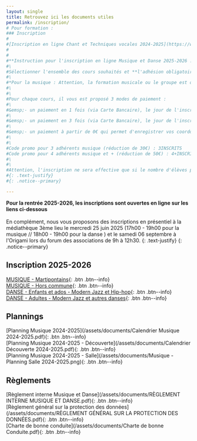 ```yaml
---
layout: single
title: Retrouvez ici les documents utiles
permalink: /inscription/
# Pour formation :
### Inscription
#
#[Inscription en ligne Chant et Techniques vocales 2024-2025](https://www.helloasso.com/associations/association-musique-et-danse-de-pont-saint-martin/adhesions/inscription-chant-2024-2025-martipontains){: .btn .btn--info}
#
#
#**Instruction pour l'inscription en ligne Musique et Danse 2025-2026 :**
#\
#Sélectionner l'ensemble des cours souhaités et **l'adhésion obligatoire par famille** à Association Musique et Danse de 16€.
#\
#*Pour la musique : Attention, la formation musicale ou le groupe est obligatoire entre 7 ans et 15 ans.*
#\
#\
#Pour chaque cours, il vous est proposé 3 modes de paiement :
#\
#&emsp;- un paiement en 1 fois (via Carte Bancaire), le jour de l'inscription en ligne.
#\
#&emsp;- un paiement en 3 fois (via Carte Bancaire), le jour de l'inscription en ligne, le 10 octobre et le 10 novembre.
#\
#&emsp;- un paiement à partir de 0€ qui permet d'enregistrer vos coordonnées. Le solde sera à régler lors des permanences de réinscription (mercredi 25 juin de 17h00 à 19h00 au 3ième Lieu) (Forum des associations samedi 7 septembre de 10h00 à 12h00 à l'Origami). En choisissant ce mode d'inscription, vous pourrez utiliser le mode de paiement de votre choix lors des permanences (chèque, espèces, chèques vacances).
#\
#\
#Code promo pour 3 adhérents musique (réduction de 30€) : 3INSCRITS
#Code promo pour 4 adhérents musique et + (réduction de 50€) : 4+INSCRITS
#\
#\
#Attention, l'inscription ne sera effective que si le nombre d'élèves par cours est suffisant et dans la limite du nombre de places disponibles sur chaque créneau. Par ailleurs, elle ne sera définitive qu'une fois le règlement intégral de la cotisation et des frais d'inscription réceptionnés par l'association.
#{: .text-justify}
#{: .notice--primary}

---
```


**Pour la rentrée 2025-2026, les inscriptions sont ouvertes en ligne sur les liens ci-dessous**
\
\
En complément, nous vous proposons des inscriptions en présentiel à la médiathèque 3ème lieu le mercredi 25 juin 2025 (17h00 - 19h00 pour la musique // 18h00 - 19h00 pour la danse ) et le samedi 06 septembre à l'Origami lors du forum des associations de 9h à 12h30. 
{: .text-justify}
{: .notice--primary}

## Inscription 2025-2026

[MUSIQUE - Martipontains](https://www.helloasso.com/associations/association-musique-et-danse-de-pont-saint-martin/adhesions/inscription-musique-2025-2026-martipontains){: .btn .btn--info}
\
[MUSIQUE - Hors commune](https://www.helloasso.com/associations/association-musique-et-danse-de-pont-saint-martin/adhesions/inscription-musique-2025-2026-hors-commune){: .btn .btn--info}
\
[DANSE - Enfants et ados - Modern Jazz et Hip-hop](https://www.helloasso.com/associations/association-musique-et-danse-de-pont-saint-martin/adhesions/inscriptions-danse-2025-2026-enfants-et-ados){: .btn .btn--info}
\
[DANSE - Adultes - Modern Jazz et autres danses](https://www.helloasso.com/associations/association-musique-et-danse-de-pont-saint-martin/adhesions/inscriptions-danse-2025-2026-danse-adultes){: .btn .btn--info}


## Plannings

[Planning Musique 2024-2025](/assets/documents/Calendrier Musique 2024-2025.pdf){: .btn .btn--info}
\
[Planning Musique 2024-2025 - Découverte](/assets/documents/Calendrier Découverte 2024-2025.pdf){: .btn .btn--info}
\
[Planning Musique 2024-2025 - Salle](/assets/documents/Musique - Planning Salle 2024-2025.png){: .btn .btn--info}

## Règlements

[Règlement interne Musique et Danse](/assets/documents/RÈGLEMENT INTERNE MUSIQUE ET DANSE.pdf){: .btn .btn--info}
\
[Règlement général sur la protection des données](/assets/documents/RÈGLEMENT GÉNÉRAL SUR LA PROTECTION DES DONNÉES.pdf){: .btn .btn--info}
\
[Charte de bonne conduite](/assets/documents/Charte de bonne Conduite.pdf){: .btn .btn--info}